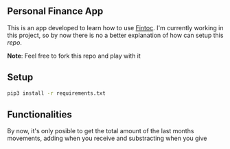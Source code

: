 ## Personal Finance App

This is an app developed to learn how to use [Fintoc](https://fintoc.com/). I'm currently working in this project, so by now there is no a better explanation of how can setup this _repo_.

**Note**: Feel free to fork this repo and play with it

## Setup

```bash
pip3 install -r requirements.txt
```

## Functionalities

By now, it's only posible to get the total amount of the last months movements, adding when you receive and substracting when you give

